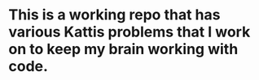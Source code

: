 # This is a working repo that has various Kattis problems that I work on to keep my brain working with code.
